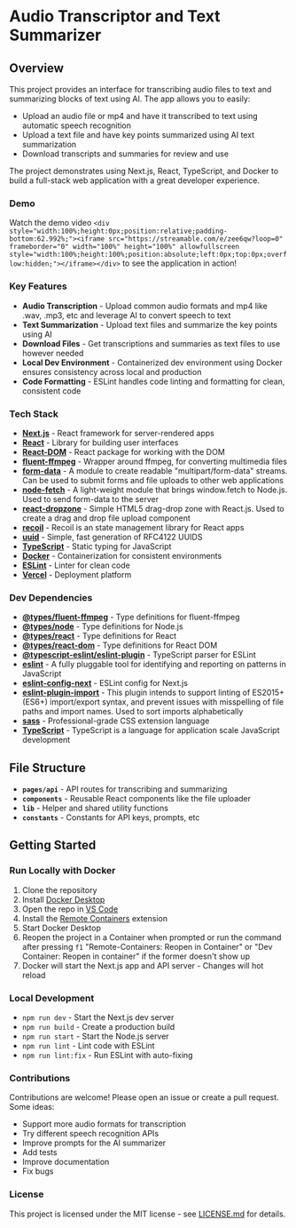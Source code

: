 # Audio Transcriptor and Text Summarizer

## Overview

This project provides an interface for transcribing audio files to text and summarizing blocks of text using AI. The app allows you to easily:

- Upload an audio file or mp4 and have it transcribed to text using automatic speech recognition
- Upload a text file and have key points summarized using AI text summarization
- Download transcripts and summaries for review and use  

The project demonstrates using Next.js, React, TypeScript, and Docker to build a full-stack web application with a great developer experience.

### Demo

Watch the demo video `<div style="width:100%;height:0px;position:relative;padding-bottom:62.992%;"><iframe src="https://streamable.com/e/zee6qw?loop=0" frameborder="0" width="100%" height="100%" allowfullscreen style="width:100%;height:100%;position:absolute;left:0px;top:0px;overflow:hidden;"></iframe></div>` to see the application in action!

### Key Features

- **Audio Transcription** - Upload common audio formats and mp4 like .wav, .mp3, etc and leverage AI to convert speech to text 
- **Text Summarization** - Upload text files and summarize the key points using AI 
- **Download Files** - Get transcriptions and summaries as text files to use however needed
- **Local Dev Environment** - Containerized dev environment using Docker ensures consistency across local and production
- **Code Formatting** - ESLint handles code linting and formatting for clean, consistent code

### Tech Stack

- **[Next.js](https://nextjs.org/)** - React framework for server-rendered apps
- **[React](https://reactjs.org/)** - Library for building user interfaces  
- **[React-DOM](https://reactjs.org/docs/react-dom.html)** - React package for working with the DOM
- **[fluent-ffmpeg](https://www.npmjs.com/package/fluent-ffmpeg)** - Wrapper around ffmpeg, for converting multimedia files
- **[form-data](https://www.npmjs.com/package/form-data)** - A module to create readable "multipart/form-data" streams. Can be used to submit forms and file uploads to other web applications
- **[node-fetch](https://www.npmjs.com/package/node-fetch)** - A light-weight module that brings window.fetch to Node.js. Used to send form-data to the server
- **[react-dropzone](https://www.npmjs.com/package/react-dropzone)** - Simple HTML5 drag-drop zone with React.js. Used to create a drag and drop file upload component
- **[recoil](https://recoiljs.org/)** - Recoil is an state management library for React apps
- **[uuid](https://www.npmjs.com/package/uuid)** - Simple, fast generation of RFC4122 UUIDS
- **[TypeScript](https://www.typescriptlang.org/)** - Static typing for JavaScript
- **[Docker](https://www.docker.com/)** - Containerization for consistent environments
- **[ESLint](https://eslint.org/)** - Linter for clean code
- **[Vercel](https://vercel.com/)** - Deployment platform

### Dev Dependencies

- **[@types/fluent-ffmpeg](https://www.npmjs.com/package/@types/fluent-ffmpeg)** - Type definitions for fluent-ffmpeg
- **[@types/node](https://www.npmjs.com/package/@types/node)** - Type definitions for Node.js
- **[@types/react](https://www.npmjs.com/package/@types/react)** - Type definitions for React
- **[@types/react-dom](https://www.npmjs.com/package/@types/react-dom)** - Type definitions for React DOM
- **[@typescript-eslint/eslint-plugin](https://www.npmjs.com/package/@typescript-eslint/eslint-plugin)** - TypeScript parser for ESLint
- **[eslint](https://eslint.org/)** - A fully pluggable tool for identifying and reporting on patterns in JavaScript
- **[eslint-config-next](https://www.npmjs.com/package/eslint-config-next)** - ESLint config for Next.js
- **[eslint-plugin-import](https://www.npmjs.com/package/eslint-plugin-import)** - This plugin intends to support linting of ES2015+ (ES6+) import/export syntax, and prevent issues with misspelling of file paths and import names. Used to sort imports alphabetically
- **[sass](https://sass-lang.com/)** - Professional-grade CSS extension language
- **[TypeScript](https://www.typescriptlang.org/)** - TypeScript is a language for application scale JavaScript development

## File Structure

- **`pages/api`** - API routes for transcribing and summarizing
- **`components`** - Reusable React components like the file uploader
- **`lib`** - Helper and shared utility functions 
- **`constants`** - Constants for API keys, prompts, etc

## Getting Started

### Run Locally with Docker

1. Clone the repository
2. Install [Docker Desktop](https://www.docker.com/products/docker-desktop)
3. Open the repo in [VS Code](https://code.visualstudio.com/)
4. Install the [Remote Containers](https://marketplace.visualstudio.com/items?itemName=ms-vscode-remote.remote-containers) extension
5. Start Docker Desktop
6. Reopen the project in a Container when prompted or run the command after pressing `f1` "Remote-Containers: Reopen in Container" or "Dev Container: Reopen in container" if the former doesn't show up
7. Docker will start the Next.js app and API server - Changes will hot reload

### Local Development

- `npm run dev` - Start the Next.js dev server
- `npm run build` - Create a production build
- `npm run start` - Start the Node.js server
- `npm run lint` - Lint code with ESLint
- `npm run lint:fix` - Run ESLint with auto-fixing

### Contributions

Contributions are welcome! Please open an issue or create a pull request. Some ideas:

- Support more audio formats for transcription  
- Try different speech recognition APIs
- Improve prompts for the AI summarizer 
- Add tests
- Improve documentation
- Fix bugs

### License

This project is licensed under the MIT license - see [LICENSE.md](LICENSE.md) for details.